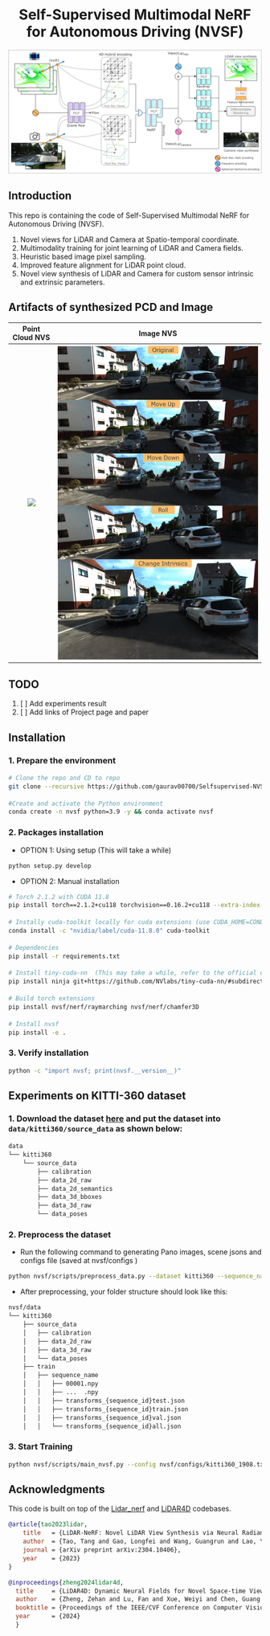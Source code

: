 
<h1 align="center">Self-Supervised Multimodal NeRF for Autonomous Driving (NVSF)</h1>

![NVSF](./assets/nvsf_network.png)


## Introduction

This repo is containing the code of Self-Supervised Multimodal NeRF for Autonomous Driving (NVSF).

1. Novel views for LiDAR and Camera at Spatio-temporal coordinate.
2. Multimodality training for joint learning of LiDAR and Camera fields.
3. Heuristic based image pixel sampling.
4. Improved feature alignment for LiDAR point cloud.
5. Novel view synthesis of LiDAR and Camera for custom sensor intrinsic and extrinsic parameters.

## Artifacts of synthesized PCD and Image

Point Cloud NVS           |  Image NVS
:-------------------------:|:-------------------------:
<img src="./assets/pcd_artifacts.png" width="900">  |  <img src="./assets/image_artifacts.png" width="750">

<!-- ### Artifacts of synthesized PCD
<img src="./assets/pcd_artifacts.png" width="500"> -->


## TODO
 1. [ ] Add experiments result
 2. [ ] Add links of Project page and paper

## Installation
### 1. Prepare the environment
```bash
# Clone the repo and CD to repo
git clone --recursive https://github.com/gaurav00700/Selfsupervised-NVSF.git && cd Selfsupervised-NVSF

#Create and activate the Python environment
conda create -n nvsf python=3.9 -y && conda activate nvsf
```
### 2.  Packages installation
* OPTION 1: Using setup (This will take a while)
```bash
python setup.py develop
```

* OPTION 2: Manual installation
```bash
# Torch 2.1.2 with CUDA 11.8
pip install torch==2.1.2+cu118 torchvision==0.16.2+cu118 --extra-index-url https://download.pytorch.org/whl/cu118

# Instally cuda-toolkit locally for cuda extensions (use CUDA_HOME=CONDA_PREFIX)
conda install -c "nvidia/label/cuda-11.8.0" cuda-toolkit

# Dependencies
pip install -r requirements.txt

# Install tiny-cuda-nn  (This may take a while, refer to the official documentation)
pip install ninja git+https://github.com/NVlabs/tiny-cuda-nn/#subdirectory=bindings/torch

# Build torch extensions
pip install nvsf/nerf/raymarching nvsf/nerf/chamfer3D

# Install nvsf
pip install -e .
```

### 3. Verify installation
```bash
python -c "import nvsf; print(nvsf.__version__)"
```

## Experiments on KITTI-360 dataset

### 1. Download the dataset [here](https://www.cvlibs.net/datasets/kitti-360/index.php) and put the dataset into `data/kitti360/source_data` as shown below:

```bash
data
└── kitti360
    └── source_data
        ├── calibration
        ├── data_2d_raw
        ├── data_2d_semantics
        ├── data_3d_bboxes
        ├── data_3d_raw
        └── data_poses
```
### 2. Preprocess the dataset
* Run the following command to generating Pano images, scene jsons and configs file (saved at nvsf/configs )

```bash
python nvsf/scripts/preprocess_data.py --dataset kitti360 --sequence_name 1908
```

* After preprocessing, your folder structure should look like this:

```bash
nvsf/data
└── kitti360
    ├── source_data
    │   ├── calibration
    │   ├── data_2d_raw
    │   ├── data_3d_raw
    │   └── data_poses
    ├── train
    │   ├── sequence_name
    │   │   ├── 00001.npy
    │   │   ├── ...  .npy
    │   │   ├── transforms_{sequence_id}test.json
    │   │   ├── transforms_{sequence_id}train.json
    │   │   ├── transforms_{sequence_id}val.json
    │   │   └── transforms_{sequence_id}all.json
```

### 3. Start Training

```bash
python nvsf/scripts/main_nvsf.py --config nvsf/configs/kitti360_1908.txt
```

## Acknowledgments
This code is built on top of the [Lidar_nerf](https://github.com/tangtaogo/lidar-nerf) and [LiDAR4D](https://github.com/ispc-lab/LiDAR4D.git) codebases.

```bibtex
@article{tao2023lidar,
    title   = {LiDAR-NeRF: Novel LiDAR View Synthesis via Neural Radiance Fields},
    author  = {Tao, Tang and Gao, Longfei and Wang, Guangrun and Lao, Yixing and Chen, Peng and Zhao hengshuang and Hao, Dayang and Liang, Xiaodan and Salzmann, Mathieu and Yu, Kaicheng},
    journal = {arXiv preprint arXiv:2304.10406},
    year    = {2023}
}
```

```bibtex
@inproceedings{zheng2024lidar4d,
  title     = {LiDAR4D: Dynamic Neural Fields for Novel Space-time View LiDAR Synthesis},
  author    = {Zheng, Zehan and Lu, Fan and Xue, Weiyi and Chen, Guang and Jiang, Changjun},
  booktitle = {Proceedings of the IEEE/CVF Conference on Computer Vision and Pattern Recognition (CVPR)},
  year      = {2024}
  }
```

